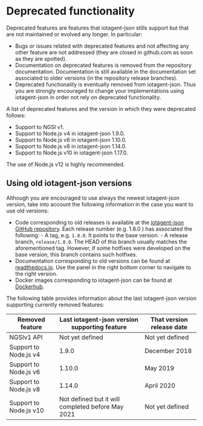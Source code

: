 # Deprecated functionality

Deprecated features are features that iotagent-json stills support but that are not maintained or evolved any longer. In
particular:

-   Bugs or issues related with deprecated features and not affecting any other feature are not addressed (they are
    closed in github.com as soon as they are spotted).
-   Documentation on deprecated features is removed from the repository documentation. Documentation is still available
    in the documentation set associated to older versions (in the repository release branches).
-   Deprecated functionality is eventually removed from iotagent-json. Thus you are strongly encouraged to change your
    implementations using iotagent-json in order not rely on deprecated functionality.

A list of deprecated features and the version in which they were deprecated follows:

-   Support to NGSI v1.
-   Support to Node.js v4 in iotagent-json 1.9.0.
-   Support to Node.js v6 in iotagent-json 1.10.0.
-   Support to Node.js v8 in iotagent-json 1.14.0.
-   Support to Node.js v10 in iotagent-json 1.17.0.

The use of Node.js v12 is highly recommended.

## Using old iotagent-json versions

Although you are encouraged to use always the newest iotagent-json version, take into account the following information
in the case you want to use old versions:

-   Code corresponding to old releases is available at the
    [iotagent-json GitHub repository](https://github.com/telefonicaid/iotagent-json). Each release number (e.g. 1.8.0 )
    has associated the following: - A tag, e.g. `1.8.0`. It points to the base version. - A release branch,
    `release/1.8.0`. The HEAD of this branch usually matches the aforementioned tag. However, if some hotfixes were
    developed on the base version, this branch contains such hotfixes.
-   Documentation corresponding to old versions can be found at
    [readthedocs.io](https://fiware-iotagent-json.readthedocs.io). Use the panel in the right bottom corner to navigate
    to the right version.
-   Docker images corresponding to iotagent-json can be found at
    [Dockerhub](https://hub.docker.com/r/fiware/iotagent-json/tags/).

The following table provides information about the last iotagent-json version supporting currently removed features:

| **Removed feature**    | **Last iotagent-json version supporting feature**   | **That version release date** |
| ---------------------- | --------------------------------------------------- | ----------------------------- |
| NGSIv1 API             | Not yet defined                                     | Not yet defined               |
| Support to Node.js v4  | 1.9.0                                               | December 2018                 |
| Support to Node.js v6  | 1.10.0                                              | May 2019                      |
| Support to Node.js v8  | 1.14.0                                              | April 2020                    |
| Support to Node.js v10 | Not defined but it will completed before May 2021   | Not yet defined               |
